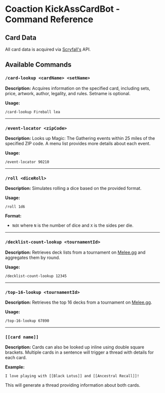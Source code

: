 # Coaction KickAssCardBot - Command Reference

## Card Data

All card data is acquired via [Scryfall's](https://scryfall.com/) API.

## Available Commands

### `/card-lookup <cardName> <setName>`

**Description:** Acquires information on the specified card, including sets, price, artwork, author, legality, and rules. Setname is optional. 

**Usage:**

```
/card-lookup Fireball lea
```

---

### `/event-locator <zipCode>`

**Description:** Looks up Magic: The Gathering events within 25 miles of the specified ZIP code. A menu list provides more details about each event.

**Usage:**

```
/event-locator 90210
```

---

### `/roll <diceRoll>`

**Description:** Simulates rolling a dice based on the provided format.

**Usage:**

```
/roll 1d6
```

**Format:**

- `NdX` where `N` is the number of dice and `X` is the sides per die.

---

### `/decklist-count-lookup <tournamentId>`

**Description:** Retrieves deck lists from a tournament on [Melee.gg](https://melee.gg/) and aggregates them by round.

**Usage:**

```
/decklist-count-lookup 12345
```

---

### `/top-16-lookup <tournamentId>`

**Description:** Retrieves the top 16 decks from a tournament on [Melee.gg](https://melee.gg/).

**Usage:**

```
/top-16-lookup 67890
```

---

### `[[card name]]`

**Description:** Cards can also be looked up inline using double square brackets. Multiple cards in a sentence will trigger a thread with details for each card.

**Example:**

```
I love playing with [[Black Lotus]] and [[Ancestral Recall]]!
```

This will generate a thread providing information about both cards.


